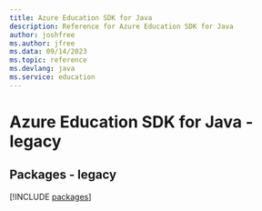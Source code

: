 ```yaml
---
title: Azure Education SDK for Java
description: Reference for Azure Education SDK for Java
author: joshfree
ms.author: jfree
ms.data: 09/14/2023
ms.topic: reference
ms.devlang: java
ms.service: education
---
```

# Azure Education SDK for Java - legacy
## Packages - legacy
[!INCLUDE [packages](education-index.md)]